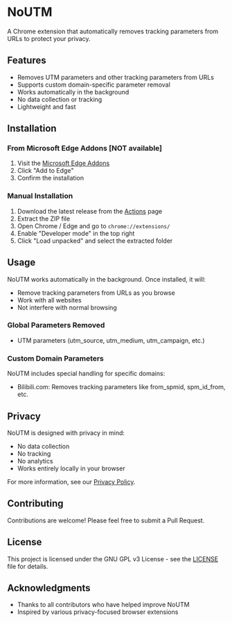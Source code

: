 # NoUTM

A Chrome extension that automatically removes tracking parameters from URLs to protect your privacy.

## Features

- Removes UTM parameters and other tracking parameters from URLs
- Supports custom domain-specific parameter removal
- Works automatically in the background
- No data collection or tracking
- Lightweight and fast

## Installation

### From Microsoft Edge Addons [NOT available]
1. Visit the [Microsoft Edge Addons]()
2. Click "Add to Edge"
3. Confirm the installation

### Manual Installation
1. Download the latest release from the [Actions](https://github.com/NT-AUTHORITY/NoUTM/actions) page
2. Extract the ZIP file
3. Open Chrome / Edge and go to `chrome://extensions/`
4. Enable "Developer mode" in the top right
5. Click "Load unpacked" and select the extracted folder

## Usage

NoUTM works automatically in the background. Once installed, it will:
- Remove tracking parameters from URLs as you browse
- Work with all websites
- Not interfere with normal browsing

### Global Parameters Removed

- UTM parameters (utm_source, utm_medium, utm_campaign, etc.)

### Custom Domain Parameters

NoUTM includes special handling for specific domains:
- Bilibili.com: Removes tracking parameters like from_spmid, spm_id_from, etc.

## Privacy

NoUTM is designed with privacy in mind:
- No data collection
- No tracking
- No analytics
- Works entirely locally in your browser

For more information, see our [Privacy Policy](PRIVACY.md).

## Contributing

Contributions are welcome! Please feel free to submit a Pull Request.

## License

This project is licensed under the GNU GPL v3 License - see the [LICENSE](LICENSE) file for details.

## Acknowledgments

- Thanks to all contributors who have helped improve NoUTM
- Inspired by various privacy-focused browser extensions
